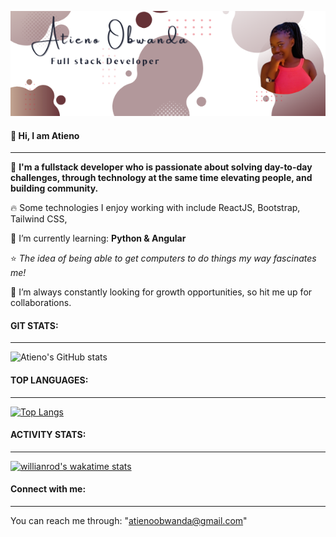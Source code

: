 <a href="url"><img src="/gitCover.png" width="900px" ></a>

#### 👋 Hi, I am **Atieno** 
****

:pushpin: **I'm a fullstack developer who is passionate about solving day-to-day challenges, through technology at the same time elevating people, and building community.**  </br>

:fire: Some technologies I enjoy working with include ReactJS, Bootstrap, Tailwind CSS, </br>

🌱 I’m currently learning: **Python & Angular** </br>

:star: *The idea of being able to get computers to do things my way fascinates me!* </br>

👀 I’m  always constantly looking for growth opportunities, so hit me up for collaborations.  </br>

#### GIT STATS:
****

![Atieno's GitHub stats](https://github-readme-stats.vercel.app/api?username=atienoobwanda&show_icons=true&theme=radical)

#### TOP LANGUAGES:

****

[![Top Langs](https://github-readme-stats.vercel.app/api/top-langs/?username=atienoobwanda)](https://github.com/atienoobwanda/github-readme-stats)

#### ACTIVITY STATS:
****
[![willianrod's wakatime stats](https://github-readme-stats.vercel.app/api/wakatime?username=atienoobwanda)](https://github.com/atienoobwanda/github-readme-stats)

#### Connect with me:
****
You can reach me through: 
"atienoobwanda@gmail.com" </br>

<!---
AtienoObwanda/AtienoObwanda is a ✨ special ✨ repository because its `README.md` (this file) appears on your GitHub profile.
You can click the Preview link to take a look at your changes.
--->
